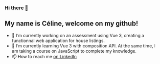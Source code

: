 ### Hi there 👋

## My name is Céline, welcome on my github!

- 🔭 I’m currently working on an assessment using Vue 3, creating a functionnal web application for house listings.
- 🌱 I’m currently learning Vue 3 with composition API. At the same time, I am taking a course on JavaScript to complete my knowledge.
- 📫 How to reach me [on LinkedIn](https://www.linkedin.com/in/celinelecorvaisier/ "Céline Le Corvaisier - LinkedIn")
